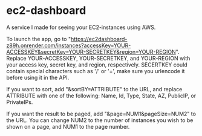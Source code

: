 # ec2-dashboard
A service I made for seeing your EC2-instances using AWS.

To launch the app, go to "https://ec2dashboard-z89h.onrender.com/instances?accessKey=YOUR-ACCESSKEY&secretKey=YOUR-SECRETKEY&region=YOUR-REGION". Replace YOUR-ACCESSKEY, YOUR-SECRETKEY, and YOUR-REGION with your access key, secret key, and region, respectively. 
SECERTKEY could contain special characters such as '/' or '=', make sure you urlencode it before using it in the API.

If you want to sort, add "&sortBY=ATTRIBUTE" to the URL, and replace ATTRIBUTE with one of the following: Name, Id, Type, State, AZ, PublicIP, or PrivateIPs.

If you want the result to be paged, add "&page=NUM1&pageSize=NUM2" to the URL. You can change NUM2 to the number of instances you wish to be shown on a page, and NUM1 to the page number.
 
 
